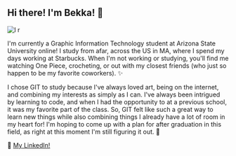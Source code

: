 ## Hi there! I'm Bekka! 👋

![l r](https://github.com/user-attachments/assets/d482b6fe-988f-418b-aba9-705812414e34)

I'm currently a Graphic Information Technology student at Arizona State University online! I study from afar, across the US in MA, where I spend my days working at Starbucks. When I'm not working or studying, you'll find me watching One Piece, crocheting, or out with my closest friends (who just so happen to be my favorite coworkers). :sparkles:

I chose GIT to study because I've always loved art, being on the internet, and combining my interests as simply as I can. I've always been intrigued by learning to code, and when I had the opportunity to at a previous school, it was my favorite part of the class. So, GIT felt like such a great way to learn new things while also combining things I already have a lot of room in my heart for!
I'm hoping to come up with a plan for after graduation in this field, as right at this moment I'm still figuring it out. :revolving_hearts:

:incoming_envelope: [My LinkedIn!](https://www.linkedin.com/in/bekka-frechette-747b49261/)

<!--
**BekkaFrechette/BekkaFrechette** is a ✨ _special_ ✨ repository because its `README.md` (this file) appears on your GitHub profile.

Here are some ideas to get you started:

- 🔭 I’m currently working on ...
- 🌱 I’m currently learning ...
- 👯 I’m looking to collaborate on ...
- 🤔 I’m looking for help with ...
- 💬 Ask me about ...
- 📫 How to reach me: ...
- 😄 Pronouns: ...y
- ⚡ Fun fact: ...
-->
